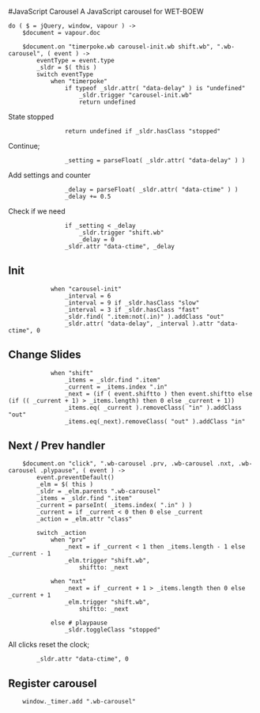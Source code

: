 #JavaScript Carousel
A JavaScript carousel for WET-BOEW

	do ( $ = jQuery, window, vapour ) ->
		$document = vapour.doc

		$document.on "timerpoke.wb carousel-init.wb shift.wb", ".wb-carousel", ( event ) ->
			eventType = event.type
			_sldr = $( this )
			switch eventType
				when "timerpoke"
					if typeof _sldr.attr( "data-delay" ) is "undefined"
						_sldr.trigger "carousel-init.wb"
						return undefined

State stopped

					return undefined if _sldr.hasClass "stopped"

Continue;

					_setting = parseFloat( _sldr.attr( "data-delay" ) )

Add settings and counter

					_delay = parseFloat( _sldr.attr( "data-ctime" ) )
					_delay += 0.5

Check if we need

					if _setting < _delay
						_sldr.trigger "shift.wb"
						_delay = 0
					_sldr.attr "data-ctime", _delay

## Init

				when "carousel-init"
					_interval = 6
					_interval = 9 if _sldr.hasClass "slow"
					_interval = 3 if _sldr.hasClass "fast"
					_sldr.find( ".item:not(.in)" ).addClass "out"
					_sldr.attr( "data-delay", _interval ).attr "data-ctime", 0

## Change Slides

				when "shift"
					_items = _sldr.find ".item"
					_current = _items.index ".in"
					_next = (if ( event.shiftto ) then event.shiftto else (if (( _current + 1) > _items.length) then 0 else _current + 1))
					_items.eq( _current ).removeClass( "in" ).addClass "out"
					_items.eq(_next).removeClass( "out" ).addClass "in"

## Next / Prev handler

		$document.on "click", ".wb-carousel .prv, .wb-carousel .nxt, .wb-carousel .plypause", ( event ) ->
			event.preventDefault()
			_elm = $( this )
			_sldr = _elm.parents ".wb-carousel"
			_items = _sldr.find ".item"
			_current = parseInt( _items.index( ".in" ) )
			_current = if _current < 0 then 0 else _current
			_action = _elm.attr "class"

			switch _action
				when "prv"
					_next = if _current < 1 then _items.length - 1 else _current - 1
					_elm.trigger "shift.wb",
						shiftto: _next

				when "nxt"
					_next = if _current + 1 > _items.length then 0 else _current + 1
					_elm.trigger "shift.wb",
						shiftto: _next

				else # playpause
					_sldr.toggleClass "stopped"

All clicks reset the clock;

			_sldr.attr "data-ctime", 0

## Register carousel

		window._timer.add ".wb-carousel"
